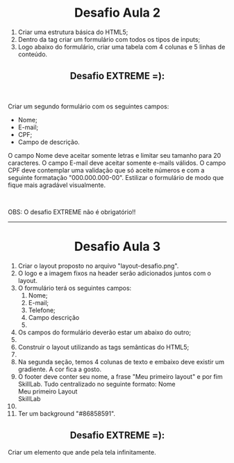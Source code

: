<h1 style="text-align:center"><strong>Desafio Aula 2</strong></h1>

<ol>
    <li>Criar uma estrutura básica do HTML5;</li>
    <li>Dentro da tag <body> criar um formulário com todos os tipos de inputs;</li>
    <li>Logo abaixo do formulário, criar uma tabela com 4 colunas e 5 linhas de conteúdo.</li>
</ol> 

<h2 style="text-align:center"><strong>Desafio EXTREME =):</strong></h2> 
<br>
<p>Criar um segundo formulário com os seguintes campos:</p>

<ul>
    <li>Nome;</li>
    <li>E-mail;</li>
    <li>CPF;</li>
    <li>Campo de descrição.</li>
</ul>
    
<p style="text-align="justify">O campo Nome deve aceitar somente letras e limitar seu tamanho para 20 caracteres. O campo E-mail deve aceitar somente e-mails válidos. O campo CPF deve contemplar uma validação que só aceite números e com a seguinte formatação "000.000.000-00". Estilizar o formulário de modo que fique mais agradável visualmente.</p>
<br>
<p>OBS: O desafio EXTREME não é obrigatório!!</p>

 <hr>
<h1 style="text-align:center"><strong>Desafio Aula 3</strong></h1>
<ol>    
    <li>Criar o layout proposto no arquivo "layout-desafio.png".</li>
    <li>O logo e a imagem fixos na header serão adicionados juntos com  o layout.</li>
    <li>O formulário terá os seguintes campos:
        <ol>
            <li>Nome;</li>
            <li>E-mail;</li>
            <li>Telefone;</li> 
            <li>Campo descrição<li>
        </ol></li>
    <li>Os campos do formulário deverão estar um abaixo do outro;<li>
    <li>Construir o layout utilizando as tags semânticas do HTML5;<li>
    <li>Na segunda seção, temos 4 colunas de texto e embaixo deve existir um gradiente. A cor fica a gosto.</li>
    <li>O footer deve conter seu nome, a frase "Meu primeiro layout" e por fim SkillLab. Tudo centralizado no seguinte formato: Nome<br>
                             Meu primeiro Layout<br>
                                                                        SkillLab<li>
    <li>Ter um background "#86858591".</li>
    </ol>

<h2 style="text-align:center"><strong>Desafio EXTREME =):</strong></h2> 
<p>Criar um elemento que ande pela tela infinitamente.</p>

